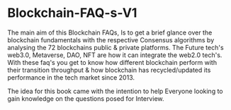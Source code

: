 # Blockchain-FAQ-s-V1


The main aim of this Blockchain FAQs, Is to get a brief glance over the
blockchain fundamentals with the respective Consensus algorithms by
analysing the 72 blockchains public & private platforms.
The Future tech's web3.0, Metaverse, DAO, NFT are how it can integrate the web2.0
tech's. With these faq's you get to know how different blockchain perform
with their transition throughput & how blockchain has recycled/updated its
performance in the tech market since 2013.

The idea for this book came with the intention to help Everyone looking to
gain knowledge on the questions posed for Interview.
